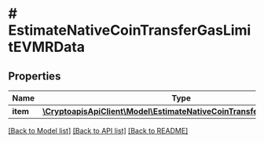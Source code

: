 # # EstimateNativeCoinTransferGasLimitEVMRData

## Properties

Name | Type | Description | Notes
------------ | ------------- | ------------- | -------------
**item** | [**\CryptoapisApiClient\Model\EstimateNativeCoinTransferGasLimitEVMRI**](EstimateNativeCoinTransferGasLimitEVMRI.md) |  |

[[Back to Model list]](../../README.md#models) [[Back to API list]](../../README.md#endpoints) [[Back to README]](../../README.md)
